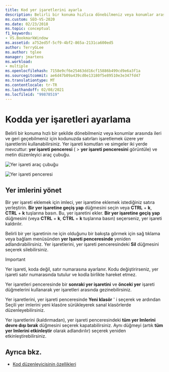 ```yaml
---
title: Kod yer işaretlerini ayarla
description: Belirli bir konuma hızlıca dönebilmeniz veya konumlar arasında geri dönebilmeniz için, kodunuzdaki satırları işaretlemek üzere yer imlerini nasıl kullanacağınızı öğrenin.
ms.custom: SEO-VS-2020
ms.date: 02/23/2018
ms.topic: conceptual
f1_keywords:
- VS.BookmarkWindow
ms.assetid: a752ed5f-5cf9-4bf2-865a-2131ca600ed5
author: TerryGLee
ms.author: tglee
manager: jmartens
ms.workload:
- multiple
ms.openlocfilehash: 7158e9cf6e25463dd16cf15886b499cd9e6a3f1a
ms.sourcegitcommit: ae6d47b09a439cd0e13180f5e89510e3e347fd47
ms.translationtype: MT
ms.contentlocale: tr-TR
ms.lasthandoff: 02/08/2021
ms.locfileid: "99878519"
---
```

# <a name="set-bookmarks-in-code"></a>Kodda yer işaretleri ayarlama

Belirli bir konuma hızlı bir şekilde dönebilmeniz veya konumlar arasında ileri ve geri geçebilmeniz için kodunuzda satırları işaretlemek üzere yer işaretlerini kullanabilirsiniz. Yer işareti komutları ve simgeler iki yerde mevcuttur: **yer işareti penceresi** (  >  **yer işareti penceresini** görüntüle) ve metin düzenleyici araç çubuğu.

![Yer işareti araç çubuğu](media/bookmark-toolbar.png)

![Yer işareti penceresi](media/bookmark-window.png)

## <a name="manage-bookmarks"></a>Yer imlerini yönet

Bir yer işareti eklemek için imleci, yer işaretine eklemek istediğiniz satıra yerleştirin. **Bir yer işaretine geçiş yap** düğmesini seçin veya **CTRL** + **k**, **CTRL** + **k** tuşlarına basın. Bu, yer işaretini ekler. **Bir yer işaretine geçiş yap** düğmesini (veya **CTRL** + **k**, **CTRL** + **k** tuşlarına basın) seçerseniz, yer işareti kaldırılır.

Belirli bir yer işaretinin ne için olduğunu bir bakışta görmek için sağ tıklama veya bağlam menüsünden **yer Işareti penceresinde** yeniden adlandırabilirsiniz. Yer işaretlerini, yer işareti penceresindeki **Sil** düğmesini seçerek silebilirsiniz.

> [!IMPORTANT]
> Yer işareti, koda değil, satır numarasına ayarlanır. Kodu değiştirirseniz, yer işareti satır numarasında tutulur ve kodla birlikte hareket etmez.

Yer işaretleri penceresinde bir **sonraki yer işaretini** ve **önceki yer** işareti düğmelerini kullanarak yer işaretleri arasında gezinebilirsiniz.

Yer işaretlerini, yer işareti penceresinde **Yeni klasör** ' i seçerek ve ardından Seçili yer imlerini yeni klasöre sürükleyerek sanal klasörlerde düzenleyebilirsiniz.

Yer işaretlerini (kaldırmadan), yer işareti penceresindeki **tüm yer Imlerini devre dışı bırak** düğmesini seçerek kapatabilirsiniz. Aynı düğmeyi (artık **tüm yer Imlerini etkinleştir** olarak adlandırılır) seçerek yeniden etkinleştirebilirsiniz.

## <a name="see-also"></a>Ayrıca bkz.

- [Kod düzenleyicisinin özellikleri](../ide/writing-code-in-the-code-and-text-editor.md)
